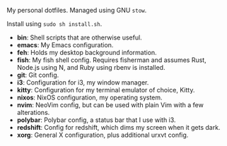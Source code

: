 My personal dotfiles. Managed using GNU `stow`. 

Install using `sudo sh install.sh`.

- __bin__: Shell scripts that are otherwise useful.
- __emacs__: My Emacs configuration.
- __feh__: Holds my desktop background information.
- __fish__: My fish shell config. Requires fisherman and assumes Rust, Node.js
  using N, and Ruby using rbenv is installed.
- __git__: Git config.
- __i3__: Configuration for i3, my window manager.
- __kitty__: Configuration for my terminal emulator of choice, Kitty.
- __nixos__: NixOS configuration, my operating system.
- __nvim__: NeoVim config, but can be used with plain Vim with a few
  alterations.
- __polybar__: Polybar config, a status bar that I use with i3.
- __redshift__: Config for redshift, which dims my screen when it gets dark.
- __xorg__: General X configuration, plus additional urxvt config.
